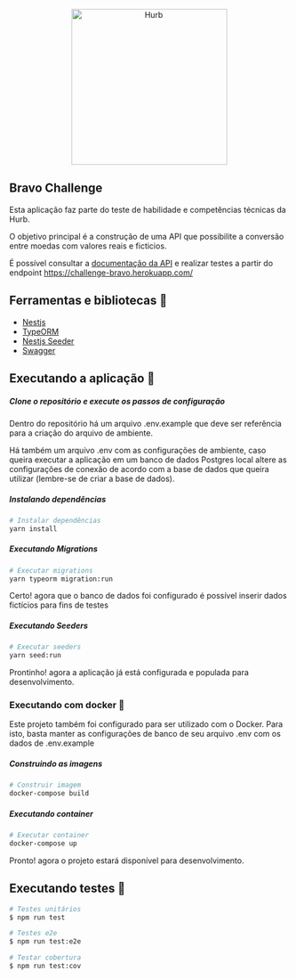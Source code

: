 <p align="center">
  <a href="https://www.hurb.com/br" target="blank"><img src="https://upload.wikimedia.org/wikipedia/commons/d/db/Logo-hurb-azul.png" width="280" alt="Hurb" /></a>
</p>

## Bravo Challenge
Esta aplicação faz parte do teste de habilidade e competências técnicas da Hurb.

O objetivo principal é a construção de uma API que possibilite a conversão entre moedas com valores reais e ficticios.

É possível consultar a [documentação da API](https://challenge-bravo.herokuapp.com/docs) e realizar testes a partir do endpoint
https://challenge-bravo.herokuapp.com/

## Ferramentas e bibliotecas 🔨
- [Nestjs](https://docs.nestjs.com/)
- [TypeORM](https://docs.nestjs.com/)
- [Nestjs Seeder](https://github.com/edwardanthony/nestjs-seeder)
- [Swagger](https://swagger.io/docs/)

## Executando a aplicação 🚀

##### Clone o repositório e execute os passos de configuração
Dentro do repositório há um arquivo .env.example que deve ser referência para a criação do arquivo de ambiente.

Há também um arquivo .env com as configurações de ambiente, caso queira executar a aplicação em um banco de dados Postgres local
altere as configurações de conexão de acordo com a base de dados que queira utilizar (lembre-se de criar a base de dados).

##### Instalando dependências
```bash
# Instalar dependências
yarn install
```
##### Executando Migrations
```bash
# Executar migrations
yarn typeorm migration:run
```
Certo! agora que o banco de dados foi configurado é possível inserir dados fictícios para fins de testes
##### Executando Seeders
```bash
# Executar seeders
yarn seed:run
```
Prontinho! agora a aplicação já está configurada e populada para desenvolvimento.

### Executando com docker 🐋
Este projeto também foi configurado para ser utilizado com o Docker.
Para isto, basta manter as configurações de banco de seu arquivo .env com os dados de .env.example
##### Construindo as imagens
```bash
# Construir imagem
docker-compose build
```
##### Executando container
```bash
# Executar container
docker-compose up
```
Pronto! agora o projeto estará disponível para desenvolvimento.

## Executando testes 🔎

```bash
# Testes unitários
$ npm run test

# Testes e2e
$ npm run test:e2e

# Testar cobertura
$ npm run test:cov
```

